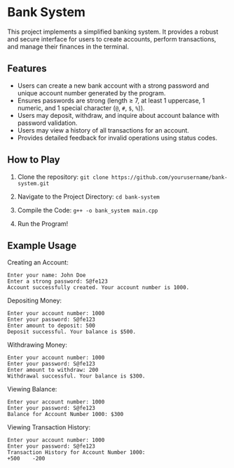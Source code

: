 # Bank System

This project implements a simplified banking system. It provides a robust and secure interface for users to create accounts, perform transactions, and manage their finances in the terminal.

## Features

- Users can create a new bank account with a strong password and unique account number generated by the program.
- Ensures passwords are strong (length ≥ 7, at least 1 uppercase, 1 numeric, and 1 special character (`@`, `#`, `$`, `%`)).
- Users may deposit, withdraw, and inquire about account balance with password validation.
- Users may view a history of all transactions for an account.
- Provides detailed feedback for invalid operations using status codes.

## How to Play

1. Clone the repository:
`git clone https://github.com/yourusername/bank-system.git`

2. Navigate to the Project Directory:
`cd bank-system`

3. Compile the Code:
`g++ -o bank_system main.cpp`

4. Run the Program!
   
## Example Usage
Creating an Account:
```
Enter your name: John Doe
Enter a strong password: S@fe123
Account successfully created. Your account number is 1000.
```

Depositing Money:
```
Enter your account number: 1000
Enter your password: S@fe123
Enter amount to deposit: 500
Deposit successful. Your balance is $500.
```

Withdrawing Money:
```
Enter your account number: 1000
Enter your password: S@fe123
Enter amount to withdraw: 200
Withdrawal successful. Your balance is $300.
```

Viewing Balance:
```
Enter your account number: 1000
Enter your password: S@fe123
Balance for Account Number 1000: $300
```

Viewing Transaction History:
```
Enter your account number: 1000
Enter your password: S@fe123
Transaction History for Account Number 1000:
+500    -200
```
